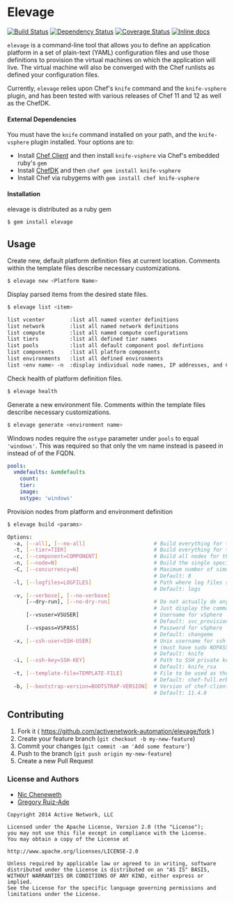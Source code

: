 # Elevage

[![Build Status](https://travis-ci.org/activenetwork-automation/elevage.svg?branch=master)][travis]
[![Dependency Status](https://gemnasium.com/activenetwork-automation/elevage.png?travis)][gemnasium]
[![Coverage Status](https://coveralls.io/repos/activenetwork-automation/elevage/badge.png?branch=master)][coveralls]
[![Inline docs](http://inch-ci.org/github/activenetwork-automation/elevage.png?branch=master)][inch]

[travis]: http://travis-ci.org/activenetwork-automation/elevage
[gemnasium]: https://gemnasium.com/activenetwork-automation/elevage
[coveralls]: https://coveralls.io/r/activenetwork-automation/elevage
[inch]: http://inch-ci.org/github/activenetwork-automation/elevage

`elevage` is a command-line tool that allows you to define an application
platform in a set of plain-text (YAML) configuration files and use those
definitions to provision the virtual machines on which the application will
live. The virtual machine will also be converged with the Chef runlists as
defined your configuration files.

Currently, `elevage` relies upon Chef's `knife` command and the `knife-vsphere`
plugin, and has been tested with various releases of Chef 11 and 12 as well
as the ChefDK.

#### External Dependencies

You must have the `knife` command installed on your path, and the
`knife-vsphere` plugin installed. Your options are to:

- Install [Chef Client](https://www.chef.io/download-chef-client/) and then
install `knife-vsphere` via Chef's embedded ruby's `gem`
- Install [ChefDK](https://downloads.chef.io/chef-dk/) and then
`chef gem install knife-vsphere`
- Install Chef via rubygems with `gem install chef knife-vsphere`

#### Installation

elevage is distributed as a ruby gem

```bash
$ gem install elevage
```
## Usage

Create new, default platform definition files at current location. Comments within the template files describe necessary customizations.

```bash
$ elevage new <Platform Name>
```

Display parsed items from the desired state files.

```bash
$ elevage list <item>

list vcenter        :list all named vcenter definitions
list network        :list all named network definitions
list compute        :list all named compute configurations
list tiers          :list all defined tier names
list pools          :list all default component pool defintions
list components     :list all platform components
list environments   :list all defined environments
list <env name> -n  :display individual node names, IP addresses, and Chef roles
```

Check health of platform definition files.

```bash
$ elevage health
```

Generate a new environment file.  Comments within the template files describe necessary customizations.

```bash
$ elevage generate <environment name>
```

Windows nodes require the `ostype` parameter under `pools` to equal `'windows'`.  This was required so that only the vm name instead is paseed in instead of of the FQDN.

```YAML
pools:
  vmdefaults: &vmdefaults
    count:
    tier:
    image:
    ostype: 'windows'
```

Provision nodes from platform and environment definition

```bash
$ elevage build <params>

Options:
  -a, [--all], [--no-all]                      # Build everything for the named environment
  -t, [--tier=TIER]                            # Build everything for the specified tier in the named environment
  -c, [--component=COMPONENT]                  # Build all nodes for the specified component
  -n, [--node=N]                               # Build the single specified node
  -C, [--concurrency=N]                        # Maximum number of simultaneous provisioning tasks
                                               # Default: 8
  -l, [--logfiles=LOGFILES]                    # Path where log files should be written
                                               # Default: logs
  -v, [--verbose], [--no-verbose]
      [--dry-run], [--no-dry-run]              # Do not actually do anything
                                               # Just display the commands that would be run.
      [--vsuser=VSUSER]                        # Username for vSphere
                                               # Default: svc_provisioner
      [--vspass=VSPASS]                        # Password for vSphere
                                               # Default: changeme
  -x, [--ssh-user=SSH-USER]                    # Unix username for ssh for chef-client bootstrap
                                               # (must have sudo NOPASSWD access for root)
                                               # Default: knife
  -i, [--ssh-key=SSH-KEY]                      # Path to SSH private key for ssh username for key-based authentication
                                               # Default: knife_rsa
  -t, [--template-file=TEMPLATE-FILE]          # File to be used as the chef-client bootstrap template script
                                               # Default: chef-full.erb
  -b, [--bootstrap-version=BOOTSTRAP-VERSION]  # Version of chef-client to bootstrap on node
                                               # Default: 11.4.0
```

## Contributing

1. Fork it ( https://github.com/activenetwork-automation/elevage/fork )
2. Create your feature branch (`git checkout -b my-new-feature`)
3. Commit your changes (`git commit -am 'Add some feature'`)
4. Push to the branch (`git push origin my-new-feature`)
5. Create a new Pull Request

### License and Authors
- [Nic Cheneweth](https://github.com/Cheneweth)
- [Gregory Ruiz-Ade](https://github.com/gkra)

```
Copyright 2014 Active Network, LLC

Licensed under the Apache License, Version 2.0 (the "License");
you may not use this file except in compliance with the License.
You may obtain a copy of the License at

http://www.apache.org/licenses/LICENSE-2.0

Unless required by applicable law or agreed to in writing, software
distributed under the License is distributed on an "AS IS" BASIS,
WITHOUT WARRANTIES OR CONDITIONS OF ANY KIND, either express or implied.
See the License for the specific language governing permissions and
limitations under the License.
```
